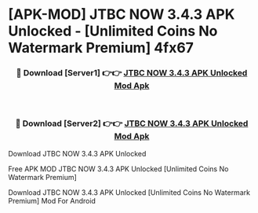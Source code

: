 # [APK-MOD] JTBC NOW 3.4.3 APK Unlocked - [Unlimited Coins No Watermark Premium] 4fx67



<div align="center">
<h3>🔴 Download [Server1] 👉👉 <a href="https://momento.my/?title=JTBC_NOW_3.4.3_APK_Unlocked">JTBC NOW 3.4.3 APK Unlocked Mod Apk</a></h3><br>

<h3>🔴 Download [Server2] 👉👉 <a href="https://momento.my/?title=JTBC_NOW_3.4.3_APK_Unlocked">JTBC NOW 3.4.3 APK Unlocked Mod Apk</a></h3>
</div>



Download JTBC NOW 3.4.3 APK Unlocked 

Free APK MOD JTBC NOW 3.4.3 APK Unlocked [Unlimited Coins No Watermark Premium]

Download JTBC NOW 3.4.3 APK Unlocked [Unlimited Coins No Watermark Premium] Mod For Android
